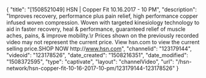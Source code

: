 {
    "title": "[1508521049] HSN | Copper Fit 10.16.2017 - 10 PM",
    "description": "Improves recovery, performance plus pain relief, high performance copper infused woven compression. Woven with targeted kinesiology technology to aid in faster recovery, heal & performance, guaranteed relief of muscle aches, pains, & improve mobility.\r Prices shown on the previously recorded video may not represent the current price.  View hsn.com to view the current selling price.SHOP NOW http:\/\/www.hsn.com",
    "channelid": "123179144",
    "videoid": "123178526",
    "date_created": "1508216351",
    "date_modified": "1508372595",
    "type": "captivate",
    "layout": "channelVideo",
    "url": "\/hsn-network\/hsn-copper-fit-10-16-2017-10-pm\/123179144-123178526"
}